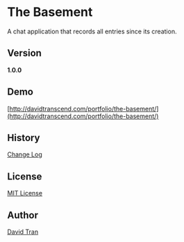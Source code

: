 # The Basement

A chat application that records all entries since its creation.

## Version

**1.0.0**

## Demo

[http://davidtranscend.com/portfolio/the-basement/](http://davidtranscend.com/portfolio/the-basement/)

## History

[Change Log](https://github.com/davidlamt/the-basement/blob/master/CHANGELOG.md)

## License

[MIT License](https://github.com/davidlamt/the-basement/blob/master/LICENSE)

## Author

[David Tran](http://davidtranscend.com/) 